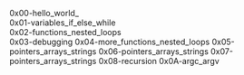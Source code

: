 0x00-hello_world_       
0x01-variables_if_else_while  
0x02-functions_nested_loops   
0x03-debugging
0x04-more_functions_nested_loops
0x05-pointers_arrays_strings
0x06-pointers_arrays_strings
0x07-pointers_arrays_strings
0x08-recursion
0x0A-argc_argv
